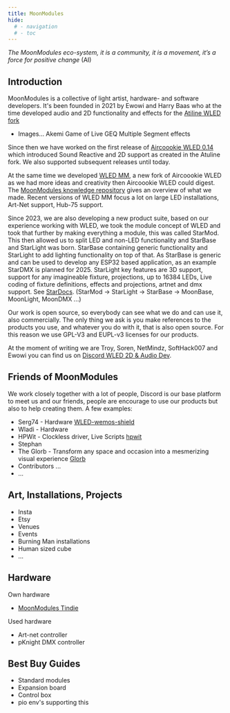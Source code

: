 ```yaml
---
title: MoonModules
hide:
  # - navigation
  # - toc
---
```


_The MoonModules eco-system, it is a community, it is a movement, it’s a force for positive change_
(AI)

## Introduction

MoonModules is a collective of light artist, hardware- and software developers. It's been founded in 2021 by Ewowi and Harry Baas who at the time developed audio and 2D functionality and effects for the [Atiline WLED fork](https://github.com/atuline/WLED)

- Images...
Akemi
Game of Live
GEQ
Multiple Segment effects

Since then we have worked on the first release of [Aircoookie WLED 0.14](https://github.com/Aircoookie/WLED/releases/tag/v0.14.0-b1) which introduced Sound Reactive and 2D support as created in the Atuline fork. We also supported subsequent releases until today.

At the same time we developed [WLED MM](https://github.com/MoonModules/WLED), a new fork of Aircoookie WLED as we had more ideas and creativity then Aircoookie WLED could digest. The [MoonModules knowledge repository](https://mm.kno.wled.ge/moonmodules/what-is-moonmodules/) gives an overview of what we made. 
Recent versions of WLED MM focus a lot on large LED installations, Art-Net support, Hub-75 support.

Since 2023, we are also developing a new product suite, based on our experience working with WLED, we took the module concept of WLED and took that further by making everything a module, this was called StarMod. This then allowed us to split LED and non-LED functionality and StarBase and StarLight was born. StarBase containing generic functionality and StarLight to add lighting functionality on top of that. As StarBase is generic and can be used to develop any ESP32 based application, as an example StarDMX is planned for 2025. StarLight key features are 3D support, support for any imagineable fixture, projections, up to 16384 LEDs, Live coding of fixture definitions, effects and projections, artnet and dmx support. See [StarDocs](https://ewowi.github.io/StarDocs/).
(StarMod -> StarLight -> StarBase -> MoonBase, MoonLight, MoonDMX ...)

Our work is open source, so everybody can see what we do and can use it, also commercially. The only thing we ask is you make references to the products you use, and whatever you do with it, that is also open source. For this reason we use GPL-V3 and EUPL-v3 licenses for our products.

At the moment of writing we are Troy, Soren, NetMindz, SoftHack007 and Ewowi you can find us on [Discord WLED 2D & Audio Dev](https://discord.gg/TC8NSUSCdV).

## Friends of MoonModules

We work closely together with a lot of people, Discord is our base platform to meet us and our friends, people are encourage to use our products but also to help creating them. A few examples:

* Serg74 - Hardware [WLED-wemos-shield](https://github.com/srg74/WLED-wemos-shield)
* Wladi - Hardware
* HPWit - Clockless driver, Live Scripts [hpwit](https://github.com/hpwit)
* Stephan
* The Glorb - Transform any space and occasion into a mesmerizing visual experience [Glorb](https://glorb.me/?srsltid=AfmBOorWZafviuaISXK65cF-f0TXsiUsVpzxsKmMDbB6gtYU2MCkomAa)
* Contributors ...
* ...

## Art, Installations, Projects

* Insta
* Etsy
* Venues
* Events
* Burning Man installations
* Human sized cube
* ...

## Hardware

Own hardware
* [MoonModules Tindie](https://www.tindie.com/stores/moonmodules/)

Used hardware
 * Art-net controller
 * pKnight DMX controller

## Best Buy Guides

* Standard modules
* Expansion board
* Control box
* pio env's supporting this